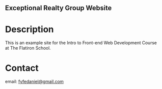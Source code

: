 Exceptional Realty Group Website
---

# Description

This is an example site for the Intro to Front-end Web Development Course at The Flatiron School.

# Contact

email: fyfedaniel@gmail.com
